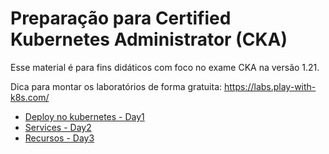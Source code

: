 # Preparação para Certified Kubernetes Administrator (CKA)

Esse material é para fins didáticos com foco no exame CKA na versão 1.21.

Dica para montar os laboratórios de forma gratuita: https://labs.play-with-k8s.com/ 

- [Deploy no kubernetes - Day1](day1/roteiro.md)
- [Services - Day2](day2/roteiro.md)
- [Recursos - Day3](day3/roteiro.md)